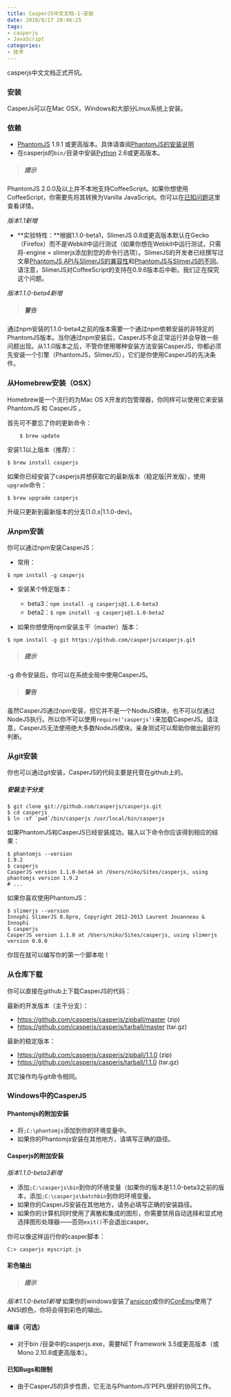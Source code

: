 ```yaml
---
title: CasperJS中文文档-1-安装
date: 2018/8/17 20:46:25
tags: 
- casperjs
- JavaScript
categories: 
- 技术
---
```


casperjs中文文档正式开坑。
<!-- more -->
### 安装
CasperJs可以在Mac OSX，Windows和大部分Linux系统上安装。

### 依赖
* [PhantomJS](phantomjs.org) 1.9.1 或更高版本。具体请查阅[PhantomJS的安装说明](phantomjs.org/download.html)
* 在casperjs的`bin/`目录中安装[Python](python.org) 2.6或更高版本。

> ##### 提示
PhantomJS 2.0.0及以上并不本地支持CoffeeScript。如果你想使用CoffeeScript，你需要先将其转换为Vanilla JavaScript。你可以在[已知问题](http://docs.casperjs.org/en/latest/known_issues.html#known-issues)这里查看详情。

*版本1.1新增*
* **实验特性：**根据1.1.0-beta1，SlimerJS 0.8或更高版本默认在Gecko（Firefox）而不是Webkit中运行测试（如果你想在Webkit中运行测试，只需将-engine = slimerjs添加到您的命令行选项）。SlimerJS的开发者已经撰写过文章[PhantomJS API与SlimerJS的兼容性](https://github.com/laurentj/slimerjs/blob/master/API_COMPAT.md)和[PhantomJS与SlimerJS的不同](https://docs.slimerjs.org/current/differences-with-phantomjs.html)。请注意，SlimerJS对CoffeeScript的支持在0.9.6版本后中断。我们正在探究这个问题。

*版本1.1.0-beta4新增*
> ##### 警告
通过npm安装的1.1.0-beta4之前的版本需要一个通过npm依赖安装的非特定的PhantomJS版本。当你通过npm安装后，CasperJS不会正常运行并会导致一些问题出现。从1.1.0版本之后，不管你使用哪种安装方法安装CasperJS，你都必须先安装一个引擎（PhantomJS，SlimerJS），它们是你使用CasperJS的先决条件。

### 从Homebrew安装（OSX）
Homebrew是一个流行的为Mac OS X开发的包管理器，你同样可以使用它来安装PhantomJS 和 CasperJS 。

首先可不要忘了你的更新命令：
```
    $ brew update
```
安装1.1以上版本（推荐）：
```
$ brew install casperjs
```
如果你已经安装了casperjs并想获取它的最新版本（稳定版|开发版），使用`upgrade`命令：
```
$ brew upgrade casperjs
```
升级只更新到最新版本的分支(1.0.x|1.1.0-dev)。

### 从npm安装
你可以通过npm安装CasperJS：
- 常用：
```
$ npm install -g casperjs
```

- 安装某个特定版本：
    * beta3：`npm install -g casperjs@1.1.0-beta3`
    * beta2：`$ npm install -g casperjs@1.1.0-beta2`

- 如果你想使用npm安装主干（master）版本：
```
$ npm install -g git https://github.com/casperjs/casperjs.git
```

> ##### 提示
-g 命令安装后，你可以在系统全局中使用CasperJS。


> ##### 警告
虽然CasperJS通过npm安装，但它并不是一个NodeJS模块，也不可以仅通过NodeJS执行。所以你不可以使用`require(‘casperjs’)`来加载CasperJS。请注意，CasperJS无法使用绝大多数NodeJS模块。亲身测试可以帮助你做出最好的判断。

### 从git安装
你也可以通过git安装，CasperJS的代码主要是托管在github上的。
##### 安装主干分支
```
$ git clone git://github.com/casperjs/casperjs.git
$ cd casperjs
$ ln -sf `pwd`/bin/casperjs /usr/local/bin/casperjs
```

如果PhantomJS和CasperJS已经安装成功，输入以下命令你应该得到相应的结果：
```
$ phantomjs --version
1.9.2
$ casperjs
CasperJS version 1.1.0-beta4 at /Users/niko/Sites/casperjs, using phantomjs version 1.9.2
# ...
```
如果你喜欢使用PhantomJS：
```
$ slimerjs --version
Innophi SlimerJS 0.8pre, Copyright 2012-2013 Laurent Jouanneau & Innophi
$ casperjs
CasperJS version 1.1.0 at /Users/niko/Sites/casperjs, using slimerjs version 0.8.0
```
你现在就可以编写你的第一个脚本啦！

### 从仓库下载
你可以直接在github上下载CasperJS的代码：

最新的开发版本（主干分支）：
- https://github.com/casperjs/casperjs/zipball/master (zip)
- https://github.com/casperjs/casperjs/tarball/master (tar.gz)

最新的稳定版本：
- https://github.com/casperjs/casperjs/zipball/1.1.0 (zip)
- https://github.com/casperjs/casperjs/tarball/1.1.0 (tar.gz)

其它操作均与git命令相同。

### Windows中的CasperJS
#### Phantomjs的附加安装
- 将`;C:\phantomjs`添加到你的环境变量中。
- 如果你的Phantomjs安装在其他地方，请填写正确的路径。

#### Casperjs的附加安装
*版本1.1.0-beta3新增*
- 添加`;C:\casperjs\bin`到你的环境变量（如果你的版本是1.1.0-beta3之前的版本，添加`;C:\casperjs\batchbin`到你的环境变量。
- 如果你的CasperJS安装在其他地方，请务必填写正确的安装路径。
- 如果你的计算机同时使用了离散和集成的图形，你需要禁用自动选择和显式地选择图形处理器——否则`exit()`不会退出casper。

你可以像这样运行你的casper脚本：
```
C:> casperjs myscript.js
```

#### 彩色输出
> ##### 提示
*版本1.1.0-beta1新增*
如果你的windows安装了[ansicon](https://github.com/adoxa/ansicon)或你的[ConEmu](https://conemu.github.io/)使用了ANSI颜色，你将会得到彩色的输出。

#### 编译（可选）
- 对于bin /目录中的casperjs.exe，需要NET Framework 3.5或更高版本（或Mono 2.10.8或更高版本）。

#### 已知Bugs和限制
- 由于CasperJS的异步性质，它无法与PhantomJS'PEPL很好的协同工作。

